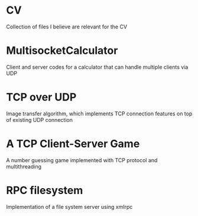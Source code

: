 # CV
Collection of files I believe are relevant for the CV
# MultisocketCalculator
Client and server codes for a calculator that can handle multiple clients via UDP
# TCP over UDP
Image transfer algorithm, which implements TCP connection features on top of existing UDP connection
# A TCP Client-Server Game
A number guessing game implemented with TCP protocol and multithreading
# RPC filesystem
Implementation of a file system server using xmlrpc
